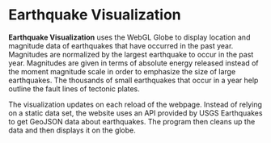 # Earthquake Visualization

**Earthquake Visualization** uses the WebGL Globe to display location and magnitude data of earthquakes that have occurred in the past year. Magnitudes are normalized by the largest earthquake to occur in the past year. Magnitudes are given in terms of absolute energy released instead of the moment magnitude scale in order to emphasize the size of large earthquakes. The thousands of small earthquakes that occur in a year help outline the fault lines of tectonic plates. 

The visualization updates on each reload of the webpage. Instead of relying on a static data set, the website uses an API provided by USGS Earthquakes to get GeoJSON data about earthquakes. The program then cleans up the data and then displays it on the globe.